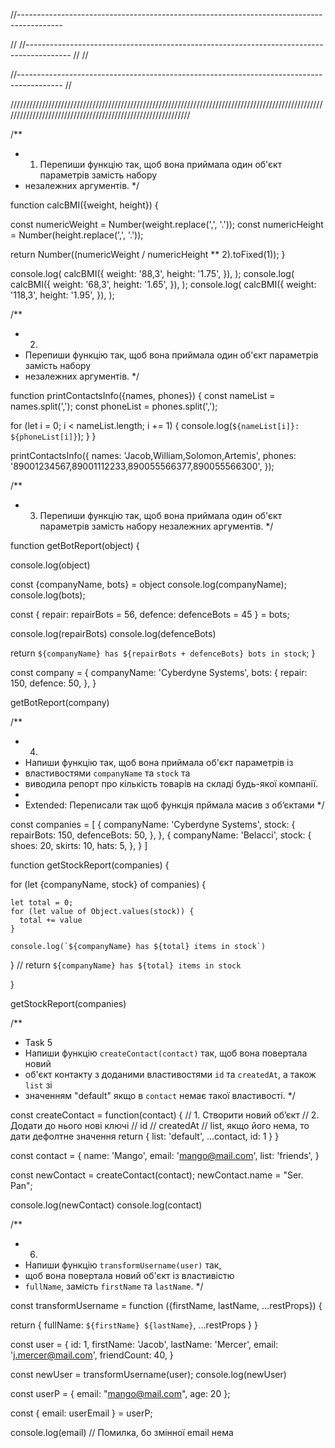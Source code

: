 <!-- Модуль 3 Заняття 6. Деструктуризація та rest/spread
//----------------------------------------------------------------------------------------- Example
1 - Деструктуризація Перепиши функцію так, щоб вона приймала один об'єкт параметрів замість набору
незалежних аргументів.

function calcBMI(weight, height) { const numericWeight = Number(weight.replace(',', '.')); const
numericHeight = Number(height.replace(',', '.')); return Number((numericWeight / numericHeight \*\*
2).toFixed(1)); }

// Було // console.log(calcBMI('88,3', '1.75')); // console.log(calcBMI('68,3', '1.65')); //
console.log(calcBMI('118,3', '1.95'));

// Очікується console.log( calcBMI({ weight: '88,3', height: '1.75', }), ); console.log( calcBMI({
weight: '68,3', height: '1.65', }), ); console.log( calcBMI({ weight: '118,3', height: '1.95', }),
);

//----------------------------------------------------------------------------------------- -->
<!-- //Example 2 //

- Деструктуризація Перепиши функцію так, щоб вона приймала один об'єкт параметрів замість набору
  незалежних аргументів.

function printContactsInfo(names, phones) { const nameList = names.split(','); const phoneList =
phones.split(','); for (let i = 0; i < nameList.length; i += 1) {
console.log(`${nameList[i]}: ${phoneList[i]}`); } }

// Було // printContactsInfo( // 'Jacob,William,Solomon,Artemis', //
'89001234567,89001112233,890055566377,890055566300', // );

// Очікується printContactsInfo({ names: 'Jacob,William,Solomon,Artemis', phones:
'89001234567,89001112233,890055566377,890055566300', }); -->

//-----------------------------------------------------------------------------------------

<!-- //Example3
//-----------------------------------------------------------------------------------------

- Глибока деструктуризація Перепиши функцію так, щоб вона приймала один об'єкт параметрів замість
  набору незалежних аргументів.

function getBotReport(companyName, repairBots, defenceBots) { return
`${companyName} has ${repairBots + defenceBots} bots in stock`; }

// Було // console.log(getBotReport('Cyberdyne Systems', 150, 50));

// Очікується console.log( getBotReport({ companyName: 'Cyberdyne Systems', bots: { repair: 150,
defence: 50, }, }), ); // "Cyberdyne Systems has 200 bots in stock" // -->

<!-- //-----------------------------------------------------------------------------------------
//Example 4 - Деструктуризація // Напиши функцію так, щоб вона приймала об'єкт параметрів із
властивостями companyName та stock та виводила репорт про кількість товарів на складі будь-якої
компанії.

// Рішення function getStockReport(companyName, stock) { // your code here }

// Перевірка console.log( getStockReport({ companyName: 'Cyberdyne Systems', stock: { repairBots:
150, defenceBots: 50, }, }), ); // "Cyberdyne Systems has 200 items in stock"

console.log( getStockReport({ companyName: 'Belacci', stock: { shoes: 20, skirts: 10, hats: 5, },
}), ); // "Belacci has 35 item in stock" -->

// //----------------------------------------------------------------------------------------- // //

<!-- Example 5 - // Операція spread Напиши функцію createContact(contact) так, щоб вона повертала новий
об'єкт контакту з доданими властивостями id та createdAt, а також list зі значенням "default" якщо в
contact немає такої властивості.

// Рішення function createContact() { // your code here }

console.log( createContact({ name: 'Mango', email: 'mango@mail.com', list: 'friends', }), );
console.log( createContact({ name: 'Poly', email: 'poly@hotmail.com', }), );

function generateId() { return '\_' + Math.random().toString().substring(2, 9); } // /// // -->

//----------------------------------------------------------------------------------------- //

<!-- Example 6 //

- Операція rest Напиши функцію transformUsername(user) так, щоб вона повертала новий об'єкт із
  властивістю fullName, замість firstName та lastName.

// Рішення function transformUsername() { // your code }

console.log( transformId({ id: 1, firstName: 'Jacob', lastName: 'Mercer', email:
'j.mercer@mail.com', friendCount: 40, }), );

console.log( transformId({ id: 2, firstName: 'Adrian', lastName: 'Cross', email:
'a.cross@hotmail.com', friendCount: 20, }), ); -->

////////////////////////////////////////////////////////////////////////////////////////////////////////////////////////////////////////////////////////////

/\*\*

- 1.  Перепиши функцію так, щоб вона приймала один об'єкт параметрів замість набору
- незалежних аргументів. \*/

function calcBMI({weight, height}) {

const numericWeight = Number(weight.replace(',', '.')); const numericHeight =
Number(height.replace(',', '.'));

return Number((numericWeight / numericHeight \*\* 2).toFixed(1)); }

console.log( calcBMI({ weight: '88,3', height: '1.75', }), ); console.log( calcBMI({ weight: '68,3',
height: '1.65', }), ); console.log( calcBMI({ weight: '118,3', height: '1.95', }), );

/\*\*

- 2.
- Перепиши функцію так, щоб вона приймала один об'єкт параметрів замість набору
- незалежних аргументів. \*/

function printContactsInfo({names, phones}) { const nameList = names.split(','); const phoneList =
phones.split(',');

for (let i = 0; i < nameList.length; i += 1) { console.log(`${nameList[i]}: ${phoneList[i]}`); } }

printContactsInfo({ names: 'Jacob,William,Solomon,Artemis', phones:
'89001234567,89001112233,890055566377,890055566300', });

/\*\*

- 3.  Перепиши функцію так, щоб вона приймала один об'єкт параметрів замість набору незалежних
      аргументів. \*/

function getBotReport(object) {

console.log(object)

const {companyName, bots} = object console.log(companyName); console.log(bots);

const { repair: repairBots = 56, defence: defenceBots = 45 } = bots;

console.log(repairBots) console.log(defenceBots)

return `${companyName} has ${repairBots + defenceBots} bots in stock`; }

const company = { companyName: 'Cyberdyne Systems', bots: { repair: 150, defence: 50, }, }

getBotReport(company)

/\*\*

- 4.
- Напиши функцію так, щоб вона приймала об'єкт параметрів із
- властивостями `companyName` та `stock` та
- виводила репорт про кількість товарів на складі будь-якої компанії.
-
- Extended: Переписали так щоб функція прймала масив з обʼєктами \*/

const companies = [ { companyName: 'Cyberdyne Systems', stock: { repairBots: 150, defenceBots: 50,
}, }, { companyName: 'Belacci', stock: { shoes: 20, skirts: 10, hats: 5, }, } ]

function getStockReport(companies) {

for (let {companyName, stock} of companies) {

    let total = 0;
    for (let value of Object.values(stock)) {
      total += value
    }

    console.log(`${companyName} has ${total} items in stock`)

} // return `${companyName} has ${total} items in stock`

}

getStockReport(companies)

/\*\*

- Task 5
- Напиши функцію `createContact(contact)` так, щоб вона повертала новий
- об'єкт контакту з доданими властивостями `id` та `createdAt`, а також `list` зі
- значенням "default" якщо в `contact` немає такої властивості. \*/

const createContact = function(contact) { // 1. Створити новий обʼєкт // 2. Додати до нього нові
ключі // id // createdAt // list, якщо його нема, то дати дефолтне значення return { list:
'default', ...contact, id: 1 } }

const contact = { name: 'Mango', email: 'mango@mail.com', list: 'friends', }

const newContact = createContact(contact); newContact.name = "Ser. Pan";

console.log(newContact) console.log(contact)

/\*\*

- 6.
- Напиши функцію `transformUsername(user)` так,
- щоб вона повертала новий об'єкт із властивістю
- `fullName`, замість `firstName` та `lastName`. \*/

const transformUsername = function ({firstName, lastName, ...restProps}) {

return { fullName: `${firstName} ${lastName}`, ...restProps } }

const user = { id: 1, firstName: 'Jacob', lastName: 'Mercer', email: 'j.mercer@mail.com',
friendCount: 40, }

const newUser = transformUsername(user); console.log(newUser)

const userP = { email: "mango@mail.com", age: 20 };

const { email: userEmail } = userP;

console.log(email) // Помилка, бо змінної email нема
